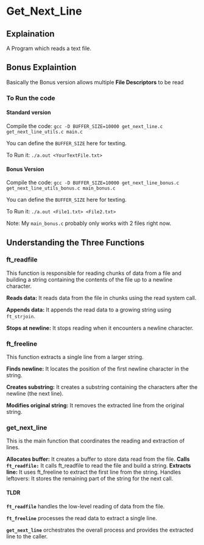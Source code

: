 # Get_Next_Line

## Explaination 

A Program which reads a text file.

## Bonus Explaintion

Basically the Bonus version allows multiple **File Descriptors** to be read

### To Run the code

#### Standard version

Compile the code: `gcc -D BUFFER_SIZE=10000 get_next_line.c get_next_line_utils.c main.c`

You can define the `BUFFER_SIZE` here for texting.

To Run it: `./a.out <YourTextFile.txt>`

#### Bonus Version

Compile the code: `gcc -D BUFFER_SIZE=10000 get_next_line_bonus.c get_next_line_utils_bonus.c main_bonus.c`

You can define the `BUFFER_SIZE` here for texting.

To Run it: `./a.out <File1.txt> <File2.txt>`

Note: My `main_bonus.c` probably only works with 2 files right now.

## Understanding the Three Functions

### ft_readfile

This function is responsible for reading chunks of data from a file and building a string containing the contents of the file up to a newline character.

**Reads data:** It reads data from the file in chunks using the read system call.

**Appends data:** It appends the read data to a growing string using `ft_strjoin`.

**Stops at newline:** It stops reading when it encounters a newline character.

### ft_freeline

This function extracts a single line from a larger string.

**Finds newline:** It locates the position of the first newline character in the string.

**Creates substring:** It creates a substring containing the characters after the newline (the next line).

**Modifies original string:** It removes the extracted line from the original string.

### get_next_line

This is the main function that coordinates the reading and extraction of lines.

**Allocates buffer:** It creates a buffer to store data read from the file.
**Calls `ft_readfile:`** It calls ft_readfile to read the file and build a string.
**Extracts line:** It uses ft_freeline to extract the first line from the string.
Handles leftovers: It stores the remaining part of the string for the next call.

#### TLDR

**`ft_readfile`** handles the low-level reading of data from the file.

**`ft_freeline`** processes the read data to extract a single line.

**`get_next_line`** orchestrates the overall process and provides the extracted line to the caller.
